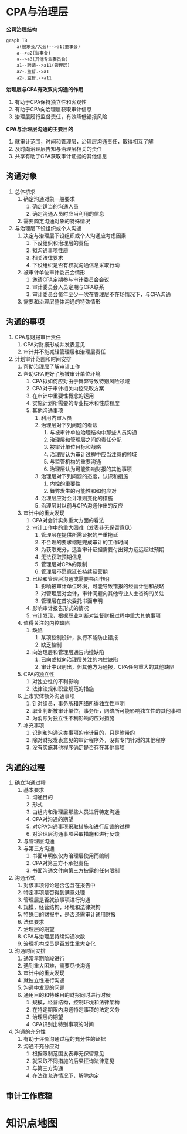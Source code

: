 # CPA与治理层

**公司治理结构**

```mermaid
graph TB
	a(股东会/大会)-->a1(董事会)
	a-->a2(监事会)
	a-->a3(其他专业委员会)
	a1--聘请-->a11(管理层)
	a2-.监督.->a1
	a2-.监督.->a11
```

**治理层与CPA有效双向沟通的作用**

1. 有助于CPA保持独立性和客观性
2. 有助于CPA向治理层获取审计信息
3. 治理层履行监督责任，有效降低错报风险

**CPA与治理层沟通的主要目的**

1. 就审计范围，时间和管理层，治理层沟通责任，取得相互了解
2. 及时向治理层告知与治理层相关的责任
3. 共享有助于CPA获取审计证据的其他信息

## 沟通对象

1. 总体桥求
   1. 确定沟通对象一般要求
      1. 确定适当的沟通人员
      2. 确定沟通人员时应当利用的信息
   2. 需要商定沟通对象的特殊情况
2. 与治理层下设组织或个人沟通
   1. 决定与治理层下设组织或个人沟通应考虑因素
      1. 下设组织和治理层的责任
      2. 拟沟通事项性质
      3. 相关法律要求
      4. 下设组织是否有权就沟通信息采取行动
   2. 被审计单位审计委员会情形
      1. 邀请CPA定期参与审计委员会会议
      2. 审计委员会人员定期与CPA联系
      3. 审计委员会每年至少一次在管理层不在场情况下，与CPA沟通
   3. 需要和治理层整体沟通的特殊情形

## 沟通的事项

1. CPA与财报审计责任
   1. CPA对财报形成并发表意见
   2. 审计并不能减轻管理层和治理层责任
2. 计划审计范围和时间安排
   1. 帮助治理层了解审计工作
   2. 帮助CPA更好了解被审计单位环境
      1. CPA拟如何应对由于舞弊导致特别风险领域
      2. CPA对于审计相关内控采取方案
      3. 在审计中重要性概念的运用
      4. 实施计划所需要的专业技术和性质程度
      5. 其他沟通事项
         1. 利用内审人员
         2. 治理层对下列问题的看法
            1. 与被审计单位治理结构中那些人员沟通
            2. 治理层和管理层之间的责任分配
            3. 被审计单位目标和战略
            4. 治理层认为审计过程中应当注意的领域
            5. 与监管机构的重要沟通
            6. 治理层认为可能影响财报的其他事项
         3. 治理层对下列问题的态度，认识和措施
            1. 内控的重要性
            2. 舞弊发生的可能性和如何应对
         4. 治理层应对会计准则变化的措施
         5. 治理层对以前与CPA沟通作出的反应
   3. 审计中的重大发现
      1. CPA对会计实务重大方面的看法
      2. 审计工作中的重大困难（发表非无保留意见）
         1. 管理层在提供所需证据的严重拖延
         2. 不合理的要求缩短完成审计的工作时间
         3. 为获取充分，适当审计证据需要付出努力远远超过预期
         4. 无法获取预期信息
         5. 管理层对CPA的限制
         6. 管理层不愿意延长持续经营期
      3. 已经和管理层沟通或需要书面申明
         1. 影响被审计单位环境，可能导致错报的经营计划和战略
         2. 对管理层对会计，审计问题向其他专业人士咨询的关注
         3. 管理层在首次委托书面申明
      4. 影响审计报告形式的情况
      5. 审计发现，根据职业判断对监督财报过程中重大其他事项
   4. 值得关注的内控缺陷
      1. 缺陷
         1. 某项控制设计，执行不能防止错报
         2. 缺乏控制
      2. 向治理层和管理层通告内控缺陷
         1. 已向或拟向治理层关注的内控缺陷
         2. 审计中识别出，但其他方为通报，CPA任务重大的其他缺陷
   5. CPA的独立性
      1. 对独立性的不利影响
      2. 法律法规和职业规范的措施
   6. 上市实体额外沟通事项
      1. 针对组员，事务所和网络所得独立性声明
      2. 职业判断被审计单位，事务所，网络所可能影响独立性的其他事项
      3. 为消除对独立性不利影响的应对措施
   7. 补充事项
      1. 识别和沟通这类事项的审计目的，只是附带的
      2. 除对财报发表意见的审计程序外，没有专门针对的其他程序
      3. 没有实施其他程序确定是否存在其他事项

## 沟通的过程

1. 确立沟通过程
   1. 基本要求
      1. 沟通目的
      2. 形式
      3. 由组内和治理层那些人员进行特定沟通
      4. CPA对沟通的期望
      5. 对CPA沟通事项采取措施和进行反馈的过程
      6. 对治理层沟通事项采取措施和进行反馈
   2. 与管理层沟通
   3. 与第三方沟通
      1. 书面申明仅仅为治理层使用而编制
      2. CPA对第三方不承担责任
      3. 书面沟通文件向第三方披露的任何限制
2. 沟通形式
   1. 对该事项讨论是否包含在报告中
   2. 特定事项是否得到满意处理
   3. 管理层是否就该事项进行沟通
   4. 规模，经营结构，环境和法律架构
   5. 特殊目的财报中，是否还需审计通用财报
   6. 法律要求
   7. 治理层的期望
   8. CPA与治理层持续沟通次数
   9. 治理机构成员是否发生重大变化
3. 沟通时间安排
   1. 通常早期阶段进行
   2. 遇到重大困难，需要尽快沟通
   3. 审计中的重大发现
   4. 就独立性进行沟通
   5. 沟通中发现的问题
   6. 通用目的和特殊目的财报同时进行时候
      1. 规模，经营结构，控制环境和法律架构
      2. 在特定期限内沟通特定事项的法定义务
      3. 治理层的期望
      4. CPA识别出特别事项的时间
4. 沟通的充分性
   1. 有助于评价沟通过程的充分性的证据
   2. 沟通不充分应对
      1. 根据限制范围发表非无保留意见
      2. 就采取不同措施的后果征询法律意见
      3. 与第三方沟通
      4. 在法律允许情况下，解除约定

## 审计工作底稿

# 知识点地图

